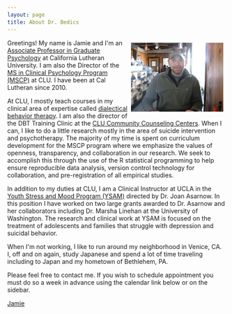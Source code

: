 ```yaml
---
layout: page
title: About Dr. Bedics
---
```



<center>
<img src="https://raw.githubusercontent.com/CLU-MSCP/bedics/master/public/jamie2.jpg" alt="Jamie" align="right" style="width: 42%; height: 42%; margin:8px">
</center> 

Greetings! My name is Jamie and I'm an [Associate Professor in Graduate Psychology](https://www.callutheran.edu/faculty/profile.html?id=jbedics) at California Lutheran University. I am also the Director of the [MS in Clinical Psychology Program (MSCP)](https://www.callutheran.edu/academics/graduate/ms-clinical-psychology/) at CLU. I have been at Cal Lutheran since 2010. 

At CLU, I mostly teach courses in my clinical area of expertise called [dialectical behavior therapy](https://www.callutheran.edu/academics/graduate/psyd-clinical-psychology/dbt.html).  I am also the director of the DBT Training Clinic at the [CLU Community Counseling Centers](http://www.clucounseling.org/services/dbt.html). When I can, I like to do a little research mostly in the area of suicide intervention and psychotherapy. The majority of my time is spent on curriculum development for the MSCP program where we emphasize the values of openness, transparency, and collaboration in our research.  We seek to accomplish this through the use of the R statistical programming to help ensure reproducible data analysis, version control technology for collaboration, and pre-registration of all empirical studies.    

In addition to my duties at CLU, I am a Clinical Instructor at UCLA in the [Youth Stress and Mood Program (YSAM)](http://www2.semel.ucla.edu/youth-stress) directed by Dr. Joan Asarnow. In this position I have worked on two large grants awarded to Dr. Asarnow and her collaborators including Dr. Marsha Linehan at the University of Washington. The research and clinical work at YSAM is focused on the treatment of adolescents and families that struggle with depression and suicidal behavior.

When I'm not working, I like to run around my neighborhood in Venice, CA.  I, off and on again, study Japanese and spend a lot of time traveling including to Japan and my hometown of Bethlehem, PA.  

Please feel free to contact me.  If you wish to schedule appointment you must do so a week in advance using the calendar link below or on the sidebar.

[Jamie](https://www.callutheran.edu/faculty/profile.html?id=jbedics) &nbsp;
  <a href="https://github.com/jdbedics" target="_blank" style="color:#4446af;"><i class="fa fa-github" style="font-size:1em"></i></a> &nbsp; 
  <a href="https://osf.io/h48c6/" target="_blank" style="color:#4446af;"><i class="ai ai-osf-square ai-3x" style="font-size:1em"></i></a> &nbsp; 
  <a href="mailto:jbedics@callutheran.edu" target="_blank" style="color:#4446af;"><i class="fa fa-envelope" style="font-size:1em"></i></a> &nbsp;
  <a href="https://www.facebook.com/clumscp/" target="_blank" style="color:#4446af;"><i class="fa fa-facebook"></i></a> &nbsp;
  <a href="https://speakerdeck.com/jdbedics" target="_blank" style="color:#4446af;"><i class="fa fa-file-powerpoint-o" aria-hidden="true"></i></a> &nbsp;
  <a href="https://jamiebedics.youcanbook.me/" target="_blank" style="color:#4446af;"><i class="fa fa-calendar" style="font-size:1em"></i></a>
